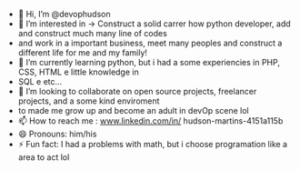 - 👋 Hi, I’m @devophudson
- 👀 I’m interested in -> Construct a solid carrer how python developer, add and construct much many line of codes
- and work in a important business, meet many peoples and construct a different life for me and my family!
- 🌱 I’m currently learning python, but i had a some experiencies in PHP, CSS, HTML e little knowledge in
- SQL e etc...
- 💞️ I’m looking to collaborate on open source projects, freelancer projects, and a some kind enviroment
- to made me grow up and become an adult in devOp scene lol
- 📫 How to reach me : www.linkedin.com/in/
hudson-martins-4151a115b
- 😄 Pronouns: him/his
- ⚡ Fun fact: I had a problems with math, but i choose programation like a area to act lol 

<!---
devophudson/devophudson is a ✨ special ✨ repository because its `README.md` (this file) appears on your GitHub profile.
You can click the Preview link to take a look at your changes.
--->
